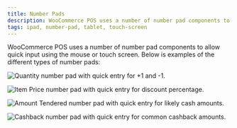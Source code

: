 ```yaml
---
title: Number Pads
description: WooCommerce POS uses a number of number pad components to allow quick input using the mouse or touch screen.
tags: ipad, number-pad, tablet, touch-screen
---
```


WooCommerce POS uses a number of number pad components to allow quick input using the mouse or touch screen. 
Below is examples of the different types of number pads: 

![Quantity number pad with quick entry for +1 and -1.](http://wcpos.com/wp-content/uploads/2014/09/quantity-numpad.png "Quantity number pad with quick entry for +1 and -1")

![Item Price number pad with quick entry for discount percentage.](http://wcpos.com/wp-content/uploads/2014/09/item-price-numpad-amount.png "Item Price number pad with quick entry for discount percentage")

![Amount Tendered number pad with quick entry for likely cash amounts.](http://wcpos.com/wp-content/uploads/2014/09/cash-sale-numpad.png "Amount Tendered number pad with quick entry for likely cash amounts")

![Cashback number pad with quick entry for common cashback amounts.](http://wcpos.com/wp-content/uploads/2014/09/card-sale-numpad.png "Cashback number pad with quick entry for common cashback amounts")
